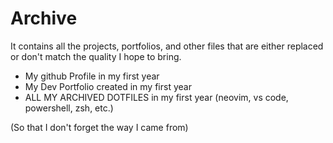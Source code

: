 # Archive

It contains all the projects, portfolios, and other files that 
are either replaced or don't match the quality I hope to bring.

- My github Profile in my first year
- My Dev Portfolio created in my  first year
- ALL MY ARCHIVED DOTFILES in my first year (neovim, vs code, powershell, zsh, etc.) 

(So that I don't forget the way I came from)